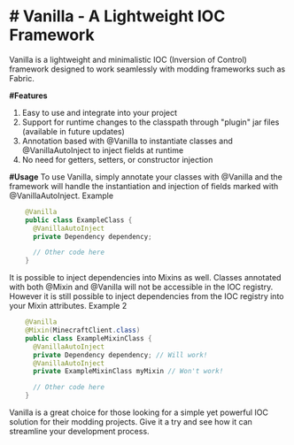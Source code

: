 
# # Vanilla - A Lightweight IOC Framework
Vanilla is a lightweight and minimalistic IOC (Inversion of Control) framework designed to work seamlessly with modding frameworks such as Fabric.

**#Features**
 1. Easy to use and integrate into your project
 2. Support for runtime changes to the classpath through "plugin" jar files (available in future updates)
 3. Annotation based with @Vanilla to instantiate classes and @VanillaAutoInject to inject fields at runtime
 4. No need for getters, setters, or constructor injection

**#Usage**
To use Vanilla, simply annotate your classes with @Vanilla and the framework will handle the instantiation and injection of fields marked with @VanillaAutoInject.
Example
```java
    @Vanilla
    public class ExampleClass {
      @VanillaAutoInject
      private Dependency dependency;

      // Other code here
    }
```
It is possible to inject dependencies into Mixins as well. Classes annotated with both @Mixin and @Vanilla will not be accessible in the IOC registry. However it is still possible to inject dependencies from the IOC registry into your Mixin attributes.
Example 2
```java
    @Vanilla
    @Mixin(MinecraftClient.class)
    public class ExampleMixinClass {
      @VanillaAutoInject
      private Dependency dependency; // Will work!
      @VanillaAutoInject
      private ExampleMixinClass myMixin // Won't work!

      // Other code here
    }
```

Vanilla is a great choice for those looking for a simple yet powerful IOC solution for their modding projects. 
Give it a try and see how it can streamline your development process.


